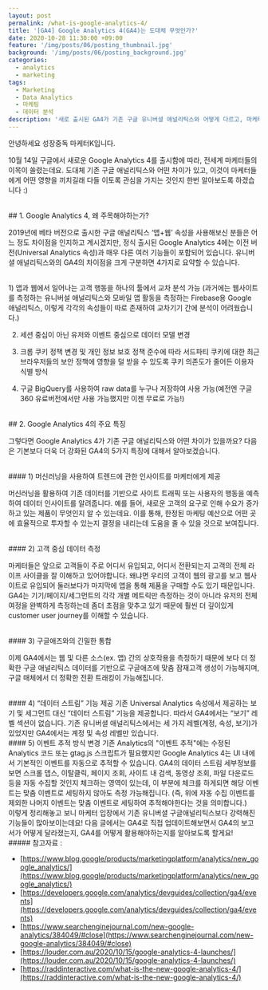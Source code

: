 ```yaml
---
layout: post
permalink: /what-is-google-analytics-4/
title: '[GA4] Google Analytics 4(GA4)는 도대체 무엇인가?'
date: 2020-10-28 11:30:00 +09:00
feature: '/img/posts/06/posting_thumbnail.jpg'
background: '/img/posts/06/posting_background.jpg'
categories:
  - analytics
  - marketing
tags:
  - Marketing
  - Data Analytics
  - 마케팅
  - 데이터 분석
description: '새로 출시된 GA4가 기존 구글 유니버셜 애널리틱스와 어떻게 다르고, 마케터에게 어떤 영향을 끼치는지에 대한 글'
---
```

안녕하세요 성장중독 마케터K입니다.

10월 14일 구글에서 새로운 Google Analytics 4를 출시함에 따라, 전세계 마케터들의 이목이 쏠렸는데요. 도대체 기존 구글 애널리틱스와 어떤 차이가 있고, 이것이 마케터들에게 어떤 영향을 끼치길래 다들 이토록 관심을 가지는 것인지 한번 알아보도록 하겠습니다 :)

<br/>
## 1. Google Analytics 4, 왜 주목해야하는가?

2019년에 베타 버전으로 출시한 구글 애널리틱스 ‘앱+웹’ 속성을 사용해보신 분들은 어느 정도 차이점을 인지하고 계시겠지만, 정식 출시된 Google Analytics 4에는 이전 버전(Universal Analytics 속성)과 매우 다른 여러 기능들이 포함되어 있습니다. 유니버셜 애널리틱스와의 GA4의 차이점을 크게 구분하면 4가지로 요약할 수 있습니다.

<br/>
1) 앱과 웹에서 일어나는 고객 행동을 하나의 툴에서 교차 분석 가능
(과거에는 웹사이트를 측정하는 유니버설 애널리틱스와 모바일 앱 활동을 측정하는 Firebase용 Google 애널리틱스, 이렇게 각각의 속성들이 따로 존재하여 교차기기 간에 분석이 어려웠습니다.)

2) 세션 중심이 아닌 유저와 이벤트 중심으로 데이터 모델 변경

3) 크롬 쿠키 정책 변경 및 개인 정보 보호 정책 준수에 따라 서드파티 쿠키에 대한 최근 브라우저들의 보안 정책에 영향을 덜 받을 수 있도록 쿠키 의존도가 줄어든 이용자 식별 방식

4) 구글 BigQuery를 사용하여 raw data를 누구나 저장하여 사용 가능(예전엔 구글 360 유료버전에서만 사용 가능했지만 이젠 무료로 가능!)


<br/>
## 2. Google Analytics 4의 주요 특징

그렇다면 Google Analytics 4가 기존 구글 애널리틱스와 어떤 차이가 있을까요? 다음은 기본보다 더욱 더 강화된 GA4의 5가지 특징에 대해서 알아보겠습니다.

<br/>
#### 1) 머신러닝을 사용하여 트렌드에 관한 인사이트를 마케터에게 제공

머신러닝을 활용하여 기존 데이터를 기반으로 사이트 트래픽 또는 사용자의 행동을 예측하여 데이터 인사이트를 알려줍니다. 예를 들어, 새로운 고객의 요구로 인해 수요가 증가하고 있는 제품이 무엇인지 알 수 있는데요. 이를 통해, 한정된 마케팅 예산으로 어떤 곳에 효율적으로 투자할 수 있는지 결정을 내리는데 도움을 줄 수 있을 것으로 보여집니다.

<br/>
#### 2) 고객 중심 데이터 측정

마케터들은 앞으로 고객들이 주로 어디서 유입되고, 어디서 전환되는지 고객의 전체 라이프 사이클을 잘 이해하고 있어야합니다. 왜냐면 우리의 고객이 웹의 광고를 보고 웹사이트로 유입되어 둘러보다가 마지막에 앱을 통해 제품을 구매할 수도 있기 때문입니다. GA4는 기기/페이지/세그먼트의 각각 개별 메트릭만 측정하는 것이 아니라 유저의 전체 여정을 완벽하게 측정하는데 좀더 초점을 맞추고 있기 때문에 훨씬 더 깊이있게 customer user journey를 이해할 수 있습니다.

<br/>
#### 3) 구글애즈와의 긴밀한 통합

이제 GA4에서는 웹 및 다른 소스(ex. 앱) 간의 상호작용을 측정하기 때문에 보다 더 정확한 구글 애널리틱스 데이터를 기반으로 구글애즈에 맞춤 잠재고객 생성이 가능해지며, 구글 매체에서 더 정확한 전환 트래킹이 가능해집니다.

<br/>
#### 4) “데이터 스트림” 기능 제공
기존 Universal Analytics 속성에서 제공하는 보기 및 세그먼트 대신 “데이터 스트림” 기능을 제공합니다. 따라서 GA4에서는 “보기” 레벨 섹션이 없습니다. 기존 유니버셜 애널리틱스에서는 세 가지 레벨(계정, 속성, 보기)가 있었지만 GA4에서는 계정 및 속성 레벨만 있습니다.


<br/>
#### 5) 이벤트 추적 방식 변경
기존 Analytics의 "이벤트 추적"에는 수정된 Analytics 코드 또는 gtag.js 스크립트가 필요했지만 Google Analytics 4는 UI 내에서 기본적인 이벤트를 자동으로 추적할 수 있습니다. GA4의 데이터 스트림 세부정보를 보면 스크롤 뎁스, 이탈클릭, 페이지 조회, 사이트 내 검색, 동영상 조회, 파일 다운로드 등을 자동 수집할 것인지 체크하는 영역이 있는데, 이 부분에 체크를 하게되면 해당 이벤트는 맞춤 이벤트로 세팅하지 않아도 측정 가능해집니다. (즉, 위에 자동 수집 이벤트를 제외한 나머지 이벤트는 맞춤 이벤트로 세팅하여 추적해야한다는 것을 의미합니다.)

<br/>
이렇게 정리해놓고 보니 마케터 입장에서 기존 유니버셜 구글애널리틱스보다 강력해진 기능들이 많아보이는데요! 다음 글에서는 GA4로 직접 업데이트해보면서 GA4의 보고서가 어떻게 달라졌는지, GA4를 어떻게 활용해야하는지를 알아보도록 할게요!



<br/>
##### 참고자료 :

- [https://www.blog.google/products/marketingplatform/analytics/new_google_analytics/](https://www.blog.google/products/marketingplatform/analytics/new_google_analytics/)
- [https://developers.google.com/analytics/devguides/collection/ga4/events](https://developers.google.com/analytics/devguides/collection/ga4/events)
- [https://www.searchenginejournal.com/new-google-analytics/384049/#close](https://www.searchenginejournal.com/new-google-analytics/384049/#close)
- [https://louder.com.au/2020/10/15/google-analytics-4-launches/](https://louder.com.au/2020/10/15/google-analytics-4-launches/)
- [https://raddinteractive.com/what-is-the-new-google-analytics-4/](https://raddinteractive.com/what-is-the-new-google-analytics-4/)

<br/>
